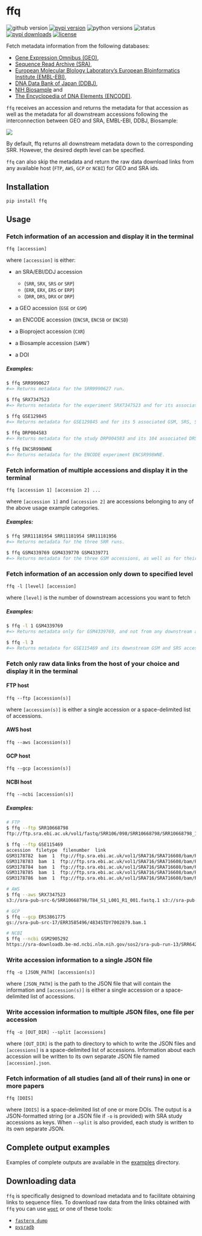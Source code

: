 
# ffq
![github version](https://img.shields.io/badge/Version-0.0.4-informational)
[![pypi version](https://img.shields.io/pypi/v/ffq)](https://pypi.org/project/ffq/0.0.4/)
![python versions](https://img.shields.io/pypi/pyversions/ffq)
![status](https://github.com/pachterlab/ffq/workflows/CI/badge.svg)
[![pypi downloads](https://img.shields.io/pypi/dm/ffq)](https://pypi.org/project/ffq/)
[![license](https://img.shields.io/pypi/l/ffq)](LICENSE)

Fetch metadata information from the following databases:
- [Gene Expression Omnibus (GEO)](https://www.ncbi.nlm.nih.gov/geo/), 
- [Sequence Read Archive (SRA)](https://www.ncbi.nlm.nih.gov/sra), 
- [European Molecular BIology Laboratory’s European BIoinformatics Institute (EMBL-EBI)](https://www.ebi.ac.uk/), 
- [DNA Data Bank of Japan (DDBJ)](https://www.ddbj.nig.ac.jp/index-e.html), 
- [NIH Biosample](https://www.ncbi.nlm.nih.gov/biosample) and 
- [The Encyclopedia of DNA Elements (ENCODE)](https://www.encodeproject.org/). 

`ffq` receives an accession and returns the metadata for that accession as well as the metadata for all downstream accessions following the interconnection between GEO and SRA, EMBL-EBI, DDBJ, Biosample:


<img src="https://docs.google.com/drawings/d/e/2PACX-1vQwKI33u_qjap-QU9T_v6oZ9EHLTxryB4EIOTNodEWWVFViwhcANpTmBQU4ZrS_85PEl41W64dsifi2/pub?w=2529&amp;h=1478">

By default, ffq returns all downstream metadata down to the corresponding SRR. However, the desired depth level can be specified.

`ffq` can also skip the metadata and return the raw data download links from any available host (`FTP`, `AWS`, `GCP` or `NCBI`) for GEO and SRA ids.

## Installation
```
pip install ffq
```

## Usage

### Fetch information of an accession and display it in the terminal
```
ffq [accession]
```
where `[accession]` is either:
- an SRA/EBI/DDJ accession 
	- (`SRR`, `SRX`, `SRS` or `SRP`) 
	- (`ERR`, `ERX`, `ERS` or `ERP`) 
	- (`DRR`, `DRS`, `DRX` or `DRP`)
	
- a GEO accession (`GSE` or `GSM`)
- an ENCODE accession (`ENCSR`, `ENCSB` or `ENCSD`)
- a Bioproject accession (`CXR`)
- a Biosample accession (`SAMN`')
- a DOI

##### Examples:
```bash
$ ffq SRR9990627
#=> Returns metadata for the SRR9990627 run.

$ ffq SRX7347523
#=> Returns metadata for the experiment SRX7347523 and for its associated SRR run.

$ ffq GSE129845
#=> Returns metadata for GSE129845 and for its 5 associated GSM, SRS, SRX and SRR ids.

$ ffq DRP004583
#=> Returns metadata for the study DRP004583 and its 104 associated DRS, DRX and SRR ids.

$ ffq ENCSR998WNE
#=> Returns metadata for the ENCODE experiment ENCSR998WNE.
```

### Fetch information of multiple accessions and display it in the terminal
```
ffq [accession 1] [accession 2] ...
```
where `[accession 1]` and `[accession 2]` are accessions belonging to any of the above usage example categories.

##### Examples:
```bash
$ ffq SRR11181954 SRR11181954 SRR11181956
#=> Returns metadata for the three SRR runs.

$ ffq GSM4339769 GSM4339770 GSM4339771
#=> Returns metadata for the three GSM accessions, as well as for their corresponding downstream SRS, SRX and SRR accessions.
```

### Fetch information of an accession only down to specified level

```
ffq -l [level] [accession]
```
where `[level]` is the number of downstream accessions you want to fetch

##### Examples:
```bash
$ ffq -l 1 GSM4339769
#=> Returns metadata only for GSM4339769, and not from any downstream accession.

$ ffq -l 3 
#=> Returns metadata for GSE115469 and its downstream GSM and SRS accessions.
```
### Fetch only raw data links from the host of your choice and display it in the terminal

#### FTP host
```
ffq --ftp [accession(s)]
```
where `[accession(s)]` is either a single accession or a space-delimited list of accessions.

#### AWS host
```
ffq --aws [accession(s)]
```

#### GCP host
```
ffq --gcp [accession(s)]
```

#### NCBI host
```
ffq --ncbi [accession(s)]
```

##### Examples:

```bash
# FTP
$ ffq --ftp SRR10668798
ftp://ftp.sra.ebi.ac.uk/vol1/fastq/SRR106/098/SRR10668798/SRR10668798_1.fastq.gz ftp://ftp.sra.ebi.ac.uk/vol1/fastq/SRR106/098/SRR10668798/SRR10668798_2.fastq.gz 

$ ffq --ftp GSE115469
accession  filetype  filenumber  link
GSM3178782  bam  1  ftp://ftp.sra.ebi.ac.uk/vol1/SRA716/SRA716608/bam/P1TLH.bam
GSM3178783  bam  1  ftp://ftp.sra.ebi.ac.uk/vol1/SRA716/SRA716608/bam/P2TLH.bam
GSM3178784  bam  1  ftp://ftp.sra.ebi.ac.uk/vol1/SRA716/SRA716608/bam/P3TLH.bam
GSM3178785  bam  1  ftp://ftp.sra.ebi.ac.uk/vol1/SRA716/SRA716608/bam/P4TLH.bam
GSM3178786  bam  1  ftp://ftp.sra.ebi.ac.uk/vol1/SRA716/SRA716608/bam/P5TLH.bam

# AWS 
$ ffq --aws SRX7347523
s3://sra-pub-src-6/SRR10668798/T84_S1_L001_R1_001.fastq.1 s3://sra-pub-src-6/SRR10668798/T84_S1_L001_R2_001.fastq.1

# GCP
$ ffq --gcp ERS3861775
gs://sra-pub-src-17/ERR3585496/4834STDY7002879.bam.1

# NCBI
$ ffq --ncbi GSM2905292
https://sra-downloadb.be-md.ncbi.nlm.nih.gov/sos2/sra-pub-run-13/SRR6425163/SRR6425163.1
```

### Write accession information to a single JSON file
```
ffq -o [JSON_PATH] [accession(s)]
```
where `[JSON_PATH]` is the path to the JSON file that will contain the information 
and `[accession(s)]` is either a single accession or a space-delimited list of accessions.

### Write accession  information to multiple JSON files, one file per accession
```
ffq -o [OUT_DIR] --split [accessions]
```
where `[OUT_DIR]` is the path to directory to which to write the JSON files and `[accessions]` is a space-delimited list of accessions.
Information about each accession will be written to its own separate JSON file named `[accession].json`. 


### Fetch information of all studies (and all of their runs) in one or more papers
```
ffq [DOIS]
```
where `[DOIS]` is a space-delimited list of one or more DOIs. The output is a JSON-formatted string (or a JSON file if `-o` is provided) with SRA study accessions as keys. When `--split` is also provided, each study is written to its own separate JSON.

## Complete output examples
Examples of complete outputs are available in the [examples](examples) directory.

## Downloading data
`ffq` is specifically designed to download metadata and to facilitate obtaining links to sequence files. To download raw data from the links obtained with `ffq` you can use [`wget`](https://ena-docs.readthedocs.io/en/latest/retrieval/file-download.html#using-wget) or one of these tools: 
 - [`fasterq dump`](https://github.com/ncbi/sra-tools/wiki/HowTo:-fasterq-dump)
 - [`pysradb`](https://github.com/saketkc/pysradb)

